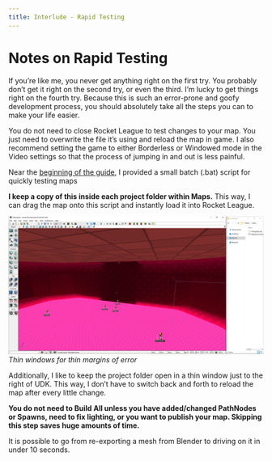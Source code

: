 ```yaml
---
title: Interlude - Rapid Testing
---
```


# Notes on Rapid Testing
If you’re like me, you never get anything right on the first try. You probably don’t get it right on the second try, or even the third. I’m lucky to get things right on the fourth try. Because this is such an error-prone and goofy development process, you should absolutely take all the steps you can to make your life easier.

You do not need to close Rocket League to test changes to your map. You just need to overwrite the file it’s using and reload the map in game. I also recommend setting the game to either Borderless or Windowed mode in the Video settings so that the process of jumping in and out is less painful.

Near the [beginning of the guide](../essential/windows.html#batch-script-for-quickly-testing-maps-bsfqtm), I provided a small batch (.bat) script for quickly testing maps

**I keep a copy of this inside each project folder within Maps.** This way, I can drag the map onto this script and instantly load it into Rocket League.

![alt text](../../.vuepress/public/images/image172.png)
*Thin windows for thin margins of error*

Additionally, I like to keep the project folder open in a thin window just to the right of UDK. This way, I don’t have to switch back and forth to reload the map after every little change.

**You do not need to Build All unless you have added/changed PathNodes or Spawns, need to fix lighting, or you want to publish your map. Skipping this step saves huge amounts of time.**

It is possible to go from re-exporting a mesh from Blender to driving on it in under 10 seconds.